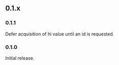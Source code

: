 ## 0.1.x

### 0.1.1

Defer acquisition of hi value until an id is requested.

### 0.1.0

Initial release.
